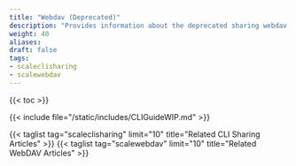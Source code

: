 ```yaml
---
title: "Webdav (Deprecated)"
description: "Provides information about the deprecated sharing webdav namespace in the TrueNAS CLI. Includes command syntax and common commands."
weight: 40
aliases:
draft: false
tags:
- scaleclisharing
- scalewebdav
---
```


{{< toc >}}

{{< include file="/static/includes/CLIGuideWIP.md" >}}

{{< taglist tag="scaleclisharing" limit="10" title="Related CLI Sharing Articles" >}}
{{< taglist tag="scalewebdav" limit="10" title="Related WebDAV Articles" >}}
